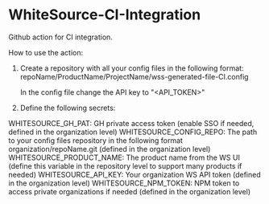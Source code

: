 # WhiteSource-CI-Integration

Github action for CI integration.

How to use the action:
1. Create a repository with all your config files in the following format:
      repoName/ProductName/ProjectName/wss-generated-file-CI.config
      
      In the config file change the API key to "<API_TOKEN>" 
      
2. Define the following secrets:

WHITESOURCE_GH_PAT: GH private access token (enable SSO if needed, defined in the organization level)
WHITESOURCE_CONFIG_REPO: The path to your config files repository in the following format organization/repoName.git (defined in the organization level)
WHITESOURCE_PRODUCT_NAME: The product name from the WS UI (define this variable in the repository level to support many products if needed)
WHITESOURCE_API_KEY: Your organization WS API token (defined in the organization level)
WHITESOURCE_NPM_TOKEN: NPM token to access private organizations if needed (defined in the organization level)
      



